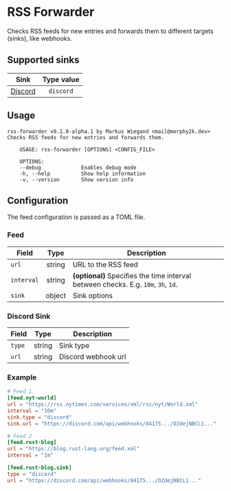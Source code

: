 # RSS Forwarder

Checks RSS feeds for new entries and forwards them to different targets (sinks), like webhooks.

## Supported sinks

| Sink        | Type value     |
| ------------| :-------: |
| [Discord](#discord-sink) | `discord` |

## Usage

```TXT
rss-forwarder v0.1.0-alpha.1 by Markus Wiegand <mail@morphy2k.dev>
Checks RSS feeds for new entries and forwards them.

    USAGE: rss-forwarder [OPTIONS] <CONFIG_FILE>

    OPTIONS:
    --debug             Enables debug mode
    -h, --help          Show help information
    -v, --version       Show version info
```

## Configuration

The feed configuration is passed as a TOML file.

### Feed

| Field        | Type           | Description  |
| ------------- |:-------------:| ----- |
| `url`      | string | URL to the RSS feed |
| `interval`      | string      |   **(optional)** Specifies the time interval between checks. E.g. `10m`, `3h`, `1d`. |
| `sink` | object | Sink options |

### Discord Sink

| Field        | Type           | Description  |
| ------------- |:-------------:| ----- |
| `type` | string | Sink type |
| `url` | string | Discord webhook url |

### Example

```TOML
# Feed 1
[feed.nyt-world]
url = "https://rss.nytimes.com/services/xml/rss/nyt/World.xml"
interval = "10m"
sink.type = "discord"
sink.url = "https://discord.com/api/webhooks/84175.../OZdejNBCL1..."

# Feed 2
[feed.rust-blog]
url = "https://blog.rust-lang.org/feed.xml"
interval = "1m"

[feed.rust-blog.sink]
type = "discord"
url = "https://discord.com/api/webhooks/84175.../OZdejNBCL1..."
```
